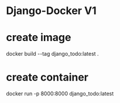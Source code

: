 # Django-Docker V1

# create image
docker build --tag django_todo:latest .

# create container
docker run -p 8000:8000 django_todo:latest
